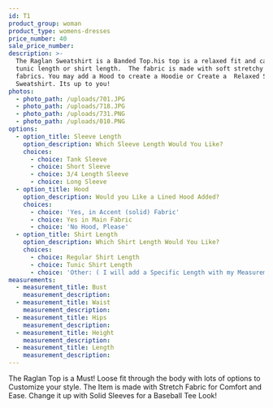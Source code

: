 ```yaml
---
id: T1
product_group: woman
product_type: womens-dresses
price_number: 40
sale_price_number:
description: >-
  The Raglan Sweatshirt is a Banded Top.his top is a relaxed fit and can be
  tunic length or shirt length.  The fabric is made with soft stretchy knit
  fabrics. You may add a Hood to create a Hoodie or Create a  Relaxed Simple
  Sweatshirt. Its up to you!
photos:
  - photo_path: /uploads/701.JPG
  - photo_path: /uploads/718.JPG
  - photo_path: /uploads/731.PNG
  - photo_path: /uploads/010.PNG
options:
  - option_title: Sleeve Length
    option_description: Which Sleeve Length Would You Like?
    choices:
      - choice: Tank Sleeve
      - choice: Short Sleeve
      - choice: 3/4 Length Sleeve
      - choice: Long Sleeve
  - option_title: Hood
    option_description: Would you Like a Lined Hood Added?
    choices:
      - choice: 'Yes, in Accent (solid) Fabric'
      - choice: Yes in Main Fabric
      - choice: 'No Hood, Please'
  - option_title: Shirt Length
    option_description: Which Shirt Length Would You Like?
    choices:
      - choice: Regular Shirt Length
      - choice: Tunic Shirt Length
      - choice: 'Other: ( I will add a Specific Length with my Measurements)'
measurements:
  - measurement_title: Bust
    measurement_description:
  - measurement_title: Waist
    measurement_description:
  - measurement_title: Hips
    measurement_description:
  - measurement_title: Height
    measurement_description:
  - measurement_title: Length
    measurement_description:
---
```


The Raglan Top is a Must! Loose fit through the body with lots of options to Customize your style. The Item is made with Stretch Fabric for Comfort and Ease. Change it up with Solid Sleeves for a Baseball Tee Look!